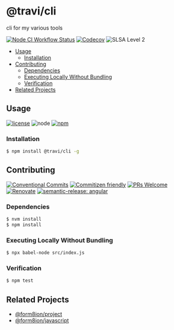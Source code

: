 # @travi/cli

cli for my various tools

<!--status-badges start -->

[![Node CI Workflow Status][github-actions-ci-badge]][github-actions-ci-link]
[![Codecov][coverage-badge]][coverage-link]
![SLSA Level 2][slsa-badge]

<!--status-badges end -->

<!-- START doctoc generated TOC please keep comment here to allow auto update -->

<!-- DON'T EDIT THIS SECTION, INSTEAD RE-RUN doctoc TO UPDATE -->

* [Usage](#usage)
  * [Installation](#installation)
* [Contributing](#contributing)
  * [Dependencies](#dependencies)
  * [Executing Locally Without Bundling](#executing-locally-without-bundling)
  * [Verification](#verification)
* [Related Projects](#related-projects)

<!-- END doctoc generated TOC please keep comment here to allow auto update -->

## Usage

<!--consumer-badges start -->

[![license](https://img.shields.io/github/license/travi/cli.svg)](LICENSE)
![node][node-badge]
[![npm][npm-badge]][npm-link]

<!--consumer-badges end -->

### Installation

```sh
$ npm install @travi/cli -g
```

## Contributing

<!--contribution-badges start -->

[![Conventional Commits](https://img.shields.io/badge/Conventional%20Commits-1.0.0-yellow.svg)](https://conventionalcommits.org)
[![Commitizen friendly](https://img.shields.io/badge/commitizen-friendly-brightgreen.svg)](http://commitizen.github.io/cz-cli/)
[![PRs Welcome](https://img.shields.io/badge/PRs-welcome-brightgreen.svg)](http://makeapullrequest.com)
[![Renovate][renovate-badge]][renovate-link]
[![semantic-release: angular][semantic-release-badge]][semantic-release-link]

<!--contribution-badges end -->

### Dependencies

```sh
$ nvm install
$ npm install
```

### Executing Locally Without Bundling

```sh
$ npx babel-node src/index.js
```

### Verification

```sh
$ npm test
```

## Related Projects

* [@form8ion/project](https://npm.im/@form8ion/project)
* [@form8ion/javascript](https://npm.im/@form8ion/javascript)

[renovate-link]: https://renovatebot.com

[renovate-badge]: https://img.shields.io/badge/renovate-enabled-brightgreen.svg?logo=renovatebot

[github-actions-ci-link]: https://github.com/travi/cli/actions?query=workflow%3A%22Node.js+CI%22+branch%3Amaster

[github-actions-ci-badge]: https://img.shields.io/github/actions/workflow/status/travi/cli/node-ci.yml.svg?branch=master&logo=github

[node-badge]: https://img.shields.io/node/v/@travi/cli?logo=node.js

[npm-link]: https://www.npmjs.com/package/@travi/cli

[npm-badge]: https://img.shields.io/npm/v/@travi/cli?logo=npm

[coverage-link]: https://codecov.io/github/travi/cli

[coverage-badge]: https://img.shields.io/codecov/c/github/travi/cli?logo=codecov

[slsa-badge]: https://slsa.dev/images/gh-badge-level2.svg

[semantic-release-link]: https://github.com/semantic-release/semantic-release

[semantic-release-badge]: https://img.shields.io/badge/semantic--release-angular-e10079?logo=semantic-release
